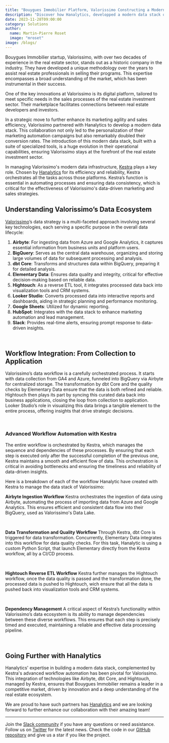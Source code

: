 ```yaml
---
title: "Bouygues Immobilier Platform, Valorissimo Constructing a Modern Data Stack with Hanalytics and Kestra"
description: "Discover how Hanalytics, developped a modern data stack orchestrated with Kestra for Bouygues Immobilier platform, Valorissimo "
date: 2023-11-28T09:00:00
category: Solutions
author:
  name: Martin-Pierre Roset
  image: "mroset"
image: /blogs/
---
```


Bouygues Immobilier startup, Valorissimo, with over two decades of experience in the real estate sector, stands out as a historic company in the industry. They have developed a unique methodology over the years to assist real estate professionals in selling their programs. This expertise encompasses a broad understanding of the market, which has been instrumental in their success.

One of the key innovations at Valorissimo is its digital platform, tailored to meet specific needs in the sales processes of the real estate investment sector. Their marketplace facilitates connections between real estate developers and investors.

In a strategic move to further enhance its marketing agility and sales efficiency, Valorissimo partnered with Hanalytics to develop a modern data stack. This collaboration not only led to the personalization of their marketing automation campaigns but also remarkably doubled their conversion rates. The introduction of this modern data stack, built with a suite of specialized tools, is a huge evolution in their operational capabilities, ensuring Valorissimo stays at the forefront of the real estate investment sector.

In managing Valorissimo's modern data infrastructure, [Kestra]() plays a key role. Chosen by [Hanalytics](https://www.data-hanalytics.io/) for its efficiency and reliability, Kestra orchestrates all the tasks across those platforms. Kestra’s function is essential in automating processes and ensuring data consistency, which is critical for the effectiveness of Valorissimo's data-driven marketing and sales strategies.

## Understanding Valorissimo’s Data Ecosystem

[Valorissimo](https://partenaires.valorissimo.com/)’s data strategy is a multi-faceted approach involving several key technologies, each serving a specific purpose in the overall data lifecycle:

1. **Airbyte**: For ingesting data from Azure and Google Analytics, it captures essential information from business units and platform users.
2. **BigQuery**: Serves as the central data warehouse, organizing and storing large volumes of data for subsequent processing and analysis.
3. **dbt Core**: Transforms and structures data within BigQuery, preparing it for detailed analysis.
4. **Elementary Data**: Ensures data quality and integrity, critical for effective decision-making based on reliable data.
5. **Hightouch**: As a reverse ETL tool, it integrates processed data back into visualization tools and CRM systems.
6. **Looker Studio**: Converts processed data into interactive reports and dashboards, aiding in strategic planning and performance monitoring.
7. **Google Sheets**: Utilized for dynamic reporting.
8. **HubSpot**: Integrates with the data stack to enhance marketing automation and lead management.
9. **Slack**: Provides real-time alerts, ensuring prompt response to data-driven insights.

<br>

## Workflow Integration: From Collection to Application

Valorissimo’s data workflow is a carefully orchestrated process. It starts with data collection from GA4 and Azure, funneled into BigQuery via Airbyte for centralized storage. The transformation by dbt Core and the quality checks by Elementary Data ensure that the data is both refined and reliable. Hightouch then plays its part by syncing this curated data back into business applications, closing the loop from collection to application. Looker Studio’s role in visualizing this data brings a tangible element to the entire process, offering insights that drive strategic decisions.

<br>

### Advanced Workflow Automation with Kestra

The entire workflow is orchestrated by Kestra, which manages the sequence and dependencies of these processes. By ensuring that each step is executed only after the successful completion of the previous one, Kestra maintains a smooth and efficient flow of data. This orchestration is critical in avoiding bottlenecks and ensuring the timeliness and reliability of data-driven insights.

Here is a breakdown of each of the workflow Hanalytic have created with Kestra to manage the data stack of Valorissimo:

**Airbyte Ingestion Workflow**
Kestra orchestrates the ingestion of data using Airbyte, automating the process of importing data from Azure and Google Analytics. This ensures efficient and consistent data flow into their BigQuery, used as Valorissimo's Data Lake.

<br>

**Data Transformation and Quality Workflow**
Through Kestra, dbt Core is triggered for data transformation. Concurrently, Elementary Data integrates into this workflow for  data quality checks. For this task, Hanalytic is using a custom Python Script, that launch Elementary directly from the Kestra workflow, all by a CI/CD process.

<br>

**Hightouch Reverse ETL Workflow**
Kestra further manages the Hightouch workflow, once the data quality is passed and the transformation done,  the  processed data is pushed to Hightouch, wich ensure that all the data is pushed back into visualization tools and CRM systems.

<br>

**Dependency Management**
A critical aspect of Kestra’s functionality within Valorissimo’s data ecosystem is its ability to manage dependencies between these diverse workflows. This ensures that each step is precisely timed and executed, maintaining a reliable and effective data processing pipeline.

<br>

## Going Further with Hanalytics

Hanalytics' expertise in building a modern data stack, complemented by Kestra's advanced workflow automation has been pivotal for Valorissimo. 
This integration of technologies like Airbyte, dbt Core, and Hightouch, managed by Kestra, ensures that Bouygues Immobilier remains a leader in a competitive market, driven by innovation and a deep understanding of the real estate ecosystem.

We are proud to have such partners has [Hanalytics](https://www.data-hanalytics.io/) and we are looking forward to further enhance our collaboration with their amazing team!

--- 

Join the [Slack community](https://kestra.io/slack) if you have any questions or need assistance. Follow us on [Twitter](https://twitter.com/kestra_io) for the latest news. Check the code in our [GitHub repository](https://github.com/kestra-io/kestra) and give us a star if you like the project.